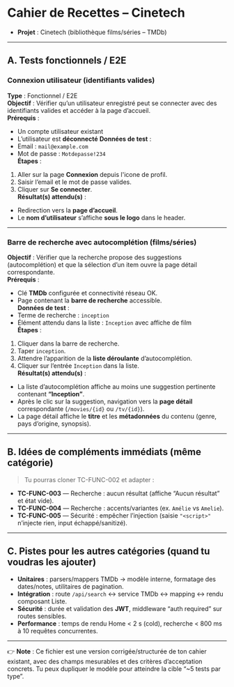 # Cahier de Recettes – Cinetech
  
- **Projet** : Cinetech (bibliothèque films/séries – TMDb)

---

## A. Tests fonctionnels / E2E

### Connexion utilisateur (identifiants valides)
**Type** : Fonctionnel / E2E  
**Objectif** : Vérifier qu’un utilisateur enregistré peut se connecter avec des identifiants valides et accéder à la page d’accueil.  
**Prérequis** :  
- Un compte utilisateur existant  
- L’utilisateur est **déconnecté**
**Données de test** :  
- Email : `mail@example.com`  
- Mot de passe : `Motdepasse!234`  
**Étapes** :  
1) Aller sur la page **Connexion** depuis l'icone de profil.  
2) Saisir l’email et le mot de passe valides.  
3) Cliquer sur **Se connecter**.  
**Résultat(s) attendu(s)** :  
- Redirection vers la **page d’accueil**.  
- Le **nom d’utilisateur** s’affiche **sous le logo** dans le header. 

---

### Barre de recherche avec autocomplétion (films/séries)
**Objectif** : Vérifier que la recherche propose des suggestions (autocomplétion) et que la sélection d’un item ouvre la page détail correspondante.  
**Prérequis** :  
- Clé **TMDb** configurée et connectivité réseau OK.  
- Page contenant la **barre de recherche** accessible.  
**Données de test** :  
- Terme de recherche : `inception`  
- Élément attendu dans la liste : `Inception` avec affiche de film  
**Étapes** :  
1) Cliquer dans la barre de recherche.  
2) Taper `inception`.  
3) Attendre l’apparition de la **liste déroulante** d’autocomplétion.  
4) Cliquer sur l’entrée `Inception` dans la liste.  
**Résultat(s) attendu(s)** :  
- La liste d’autocomplétion affiche au moins une suggestion pertinente contenant **“Inception”**.  
- Après le clic sur la suggestion, navigation vers la **page détail** correspondante (`/movies/{id}` ou `/tv/{id}`).  
- La page détail affiche le **titre** et les **métadonnées** du contenu (genre, pays d’origine, synopsis).  

---

## B. Idées de compléments immédiats (même catégorie)
> Tu pourras cloner TC-FUNC-002 et adapter :  
- **TC-FUNC-003** — Recherche : aucun résultat (affiche “Aucun résultat” et état vide).  
- **TC-FUNC-004** — Recherche : accents/variantes (ex. `Amélie` vs `Amelie`).  
- **TC-FUNC-005** — Sécurité : empêcher l’injection (saisie `"<script>"` n’injecte rien, input échappé/sanitizé).

---

## C. Pistes pour les autres catégories (quand tu voudras les ajouter)
- **Unitaires** : parsers/mappers TMDb → modèle interne, formatage des dates/notes, utilitaires de pagination.  
- **Intégration** : route `/api/search` ↔ service TMDb ↔ mapping ↔ rendu composant Liste.  
- **Sécurité** : durée et validation des **JWT**, middleware “auth required” sur routes sensibles.  
- **Performance** : temps de rendu Home < 2 s (cold), recherche < 800 ms à 10 requêtes concurrentes.

---

👉 **Note** : Ce fichier est une version corrigée/structurée de ton cahier existant, avec des champs mesurables et des critères d’acceptation concrets. Tu peux dupliquer le modèle pour atteindre la cible “~5 tests par type”.
